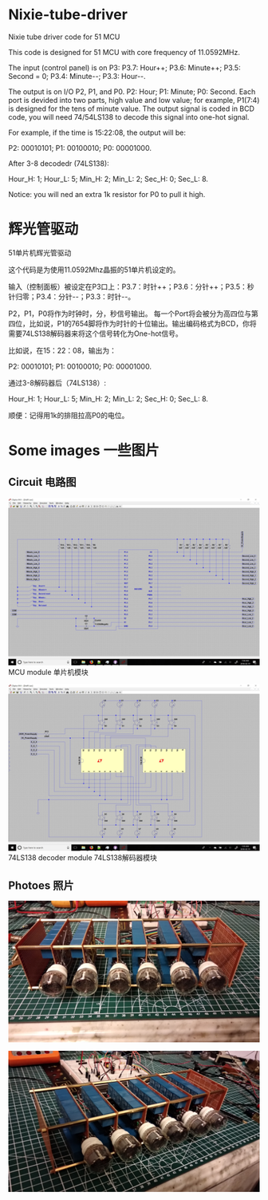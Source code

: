 # Nixie-tube-driver

Nixie tube driver code for 51 MCU


This code is designed for 51 MCU with core frequency of 11.0592MHz.

The input (control panel) is on P3: P3.7: Hour++; P3.6: Minute++; P3.5: Second = 0; P3.4: Minute--; P3.3: Hour--.

The output is on I/O P2, P1, and P0. P2: Hour; P1: Minute; P0: Second. Each port is devided into two parts, high value and low value; for example, P1(7:4) is designed for the tens of minute value. The output signal is coded in BCD code, you will need 74/54LS138 to decode this signal into one-hot signal.


For example, if the time is 15:22:08, the output will be:

P2: 00010101; P1: 00100010; P0: 00001000.

After 3-8 decodedr (74LS138):

Hour_H: 1; Hour_L: 5; Min_H: 2; Min_L: 2; Sec_H: 0; Sec_L: 8.


Notice: you will ned an extra 1k resistor for P0 to pull it high.





# 辉光管驱动

51单片机辉光管驱动


这个代码是为使用11.0592Mhz晶振的51单片机设定的。

输入（控制面板）被设定在P3口上：P3.7：时针++；P3.6：分针++；P3.5：秒针归零；P3.4：分针--；P3.3：时针--。

P2，P1，P0将作为时钟时，分，秒信号输出。 每一个Port将会被分为高四位与第四位，比如说，P1的7654脚将作为时针的十位输出。输出编码格式为BCD，你将需要74LS138解码器来将这个信号转化为One-hot信号。


比如说，在15：22：08，输出为：

P2: 00010101; P1: 00100010; P0: 00001000.

通过3-8解码器后（74LS138）:

Hour_H: 1; Hour_L: 5; Min_H: 2; Min_L: 2; Sec_H: 0; Sec_L: 8.


顺便：记得用1k的排阻拉高P0的电位。







# Some images 一些图片

## Circuit 电路图

![MCU module 单片机模块](./circuit_0.png)
MCU module 单片机模块

![74LS138 decoder module 74LS138解码器模块](./circuit_1.jpg)
74LS138 decoder module 74LS138解码器模块


## Photoes 照片
![Outlook 外观](./IMG_20180227_193111_HHT.jpg)

![Outlook 外观](./IMG_20180227_193210_HHT.jpg)
